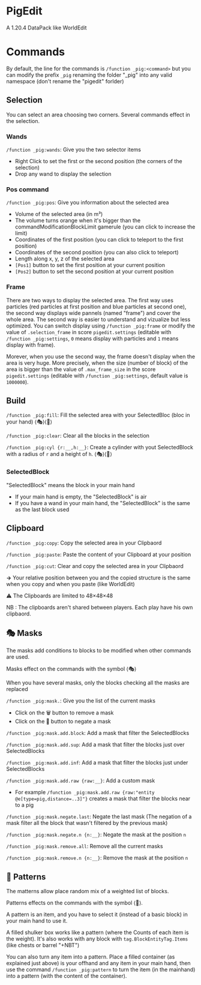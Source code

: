 # PigEdit

A 1.20.4 DataPack like WorldEdit

# Commands

By default, the line for the commands is `/function _pig:<command>` but you can modify the prefix `_pig` renaming the folder "_pig" into any valid namespace (don't rename the "pigedit" forlder)

## Selection

You can select an area choosing two corners. Several commands effect in the selection.

### Wands

`/function _pig:wands`: Give you the two selector items

* Right Click to set the first or the second position (the corners of the selection)
* Drop any wand to display the selection

### Pos command

`/function _pig:pos`: Give you information about the selected area

* Volume of the selected area (in m³)
* The volume turns orange when it's bigger than the commandModificationBlockLimit gamerule (you can click to increase the limit)
* Coordinates of the first position (you can click to teleport to the first position)
* Coordinates of the second position (you can also click to teleport)
* Length along x, y, z of the selected area
* `[Pos1]` button to set the first position at your current position
* `[Pos2]` button to set the second position at your current position

### Frame

There are two ways to display the selected area. The first way uses particles (red particles at first position and blue particles at second one), the second way displays wide pannels (named "frame") and cover the whole area. The second way is easier to understand and vizualize but less optimized. You can switch display using `/function _pig:frame` or modify the value of `.selection_frame` in score `pigedit.settings` (editable with `/function _pig:settings`, `0` means display with particles and `1` means display with frame).

Morever, when you use the second way, the frame doesn't display when the area is very huge. More precisely, when the size (number of block) of the area is bigger than the value of `.max_frame_size` in the score `pigedit.settings` (editable with `/function _pig:settings`, default value is `1000000`).

## Build

`/function _pig:fill`: Fill the selected area with your SelectedBloc (bloc in your hand)  ⟨🎭⟩⟨🎨⟩

`/function _pig:clear`: Clear all the blocks in the selection

`/function _pig:cyl {r:__,h:__}`: Create a cylinder with yout SelectedBlock with a radius of `r` and a height of `h`.  ⟨🎭⟩⟨🎨⟩

### SelectedBlock

"SelectedBlock" means the block in your main hand

* If your main hand is empty, the "SelectedBlock" is air
* If you have a wand in your main hand, the "SelectedBlock" is the same as the last block used

## Clipboard

`/function _pig:copy`: Copy the selected area in your Clipbaord

`/function _pig:paste`: Paste the content of your Clipboard at your position

`/function _pig:cut`: Clear and copy the selected area in your Clipbaord

 **→** Your relative position between you and the copied structure is the same when you copy and when you paste (like WorldEdit)

 ⚠️ The Clipboards are limited to 48×48×48

NB : The clipboards aren't shared between players. Each play have his own clipbaord.

## 🎭 Masks

The masks add conditions to blocks to be modified when other commands are used.

Masks effect on the commands with the symbol ⟨🎭⟩

When you have several masks, only the blocks checking all the masks are replaced

`/function _pig:mask.`: Give you the list of the current masks

* Click on the 🗑️ button to remove a mask
* Click on the 🔄️ button to negate a mask

`/function _pig:mask.add.block`: Add a mask that filter the SelectedBlocks

`/function _pig:mask.add.sup`: Add a mask that filter the blocks just over SelectedBlocks

`/function _pig:mask.add.inf`: Add a mask that filter the blocks just under SelectedBlocks

`/function _pig:mask.add.raw {raw:__}`: Add a custom mask

* For example `/function _pig:mask.add.raw {raw:"entity @e[type=pig,distance=..3]"}` creates a mask that filter the blocks near to a pig

`/function _pig:mask.negate.last`: Negate the last mask (The negation of a mask filter all the block that wasn't filtered by the previous mask)

`/function _pig:mask.negate.n {n:__}`: Negate the mask at the position `n`

`/function _pig:mask.remove.all`: Remove all the current masks

`/function _pig:mask.remove.n {n:__}`: Remove the mask at the position `n`

## 🎨 Patterns

The matterns allow place random mix of a weighted list of blocks.

Patterns effects on the commands with the symbol ⟨🎨⟩.

A pattern is an item, and you have to select it (instead of a basic block) in your main hand to use it.

A filled shulker box works like a pattern (where the Counts of each item is the weight). It's also works with any block with `tag.BlockEntityTag.Items` (like chests or barrel "+NBT")

You can also turn any item into a pattern. Place a filled container (as explained just above) is your offhand and any item in your main hand, then use the command `/function _pig:pattern` to turn the item (in the mainhand) into a pattern (with the content of the container).
